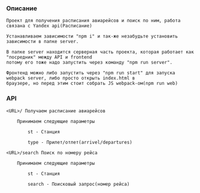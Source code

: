 ### Описание

    Проект для получения расписания авиарейсов и поиск по ним, работа связана с Yandex api(Расписание)

    Устанавливаем зависимости "npm i" и так-же незабудьте установить зависимости в папке server.

    В папке server находится серверная часть проекта, которая работает как "посредник" между API и frontend
    потому его тоже надо запустить через команду "npm run server".

    Фронтенд можно либо запустить через "npm run start" для запуска webpack server, либо просто открыть index.html в
    браузере, но перед этим стоит собрать JS webpack-ом(npm run web)

### API
    <URL>/ Получаем расписание авиарейсов

        Принимаем следующие параметры

            st - Станция

            type - Прилет/отлет(arrivel/departures)

    <URL>/search Поиск по номеру рейса

        Принимаем следующие параметры

            st - Станция

            search - Поисковый запрос(номер рейса)